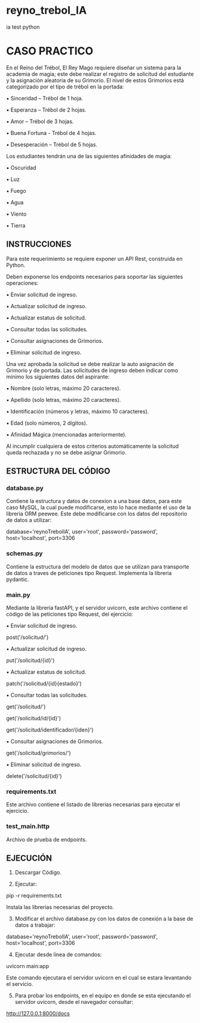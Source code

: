 # reyno_trebol_IA
ia test python

# CASO PRACTICO

En el Reino del Trébol, El Rey Mago requiere diseñar un sistema para la academia de magia; este debe realizar el registro de solicitud del estudiante y la asignación aleatoria de su Grimorio. El nivel de estos Grimorios está categorizado por el tipo de trébol en la portada:

▪ Sinceridad – Trébol de 1 hoja.

▪ Esperanza – Trébol de 2 hojas.

▪ Amor – Trébol de 3 hojas.

▪ Buena Fortuna - Trébol de 4 hojas. 

▪ Desesperación – Trébol de 5 hojas.

Los estudiantes tendrán una de las siguientes afinidades de magia:

▪ Oscuridad 

▪ Luz

▪ Fuego

▪ Agua

▪ Viento 

▪ Tierra


## INSTRUCCIONES

Para este requerimiento se requiere exponer un API Rest, construida en Python.

Deben exponerse los endpoints necesarios para soportar las siguientes operaciones:

▪ Enviar solicitud de ingreso.

▪ Actualizar solicitud de ingreso.

▪ Actualizar estatus de solicitud.

▪ Consultar todas las solicitudes.

▪ Consultar asignaciones de Grimorios. 

▪ Eliminar solicitud de ingreso.


Una vez aprobada la solicitud se debe realizar la auto asignación de Grimorio y de portada. Las solicitudes de ingreso deben indicar como mínimo los siguientes datos del aspirante:

▪ Nombre (solo letras, máximo 20 caracteres).

▪ Apellido (solo letras, máximo 20 caracteres).

▪ Identificación (números y letras, máximo 10 caracteres). 

▪ Edad (solo números, 2 dígitos).

▪ Afinidad Mágica (mencionadas anteriormente).


Al incumplir cualquiera de estos criterios automáticamente la solicitud queda rechazada y no se debe asignar Grimorio.


## ESTRUCTURA DEL CÓDIGO

### database.py 

Contiene la estructura y datos de conexion a una base datos, para este caso MySQL, la cual puede modificarse, esto lo hace mediante el uso de la libreria ORM peewee.
Este debe modificarse con los datos del repositorio de datos a utilizar:

  database='reynoTrebolIA',
  user='root', password='password',
  host='localhost', port=3306


### schemas.py

Contiene la estructura del modelo de datos que se utilizan para transporte de datos a traves de peticiones tipo Request.
Implementa la libreria pydantic.

### main.py

Mediante la libreria fastAPI, y el servidor uvicorn, este archivo contiene el código de las peticiones tipo Request, del ejercicio:

▪ Enviar solicitud de ingreso.

post('/solicitud/')


▪ Actualizar solicitud de ingreso.

put('/solicitud/{id}')


▪ Actualizar estatus de solicitud.

patch('/solicitud/{id}{estado}')


▪ Consultar todas las solicitudes.

get('/solicitud/')

get('/solicitud/id/{id}')

get('/solicitud/identificador/{iden}')


▪ Consultar asignaciones de Grimorios. 

get('/solicitud/grimorios/')


▪ Eliminar solicitud de ingreso.

delete('/solicitud/{id}')


### requirements.txt

Este archivo contiene el listado de librerias necesarias para ejecutar el ejercicio.


### test_main.http

Archivo de prueba de endpoints.


## EJECUCIÓN

1. Descargar Código.

2. Ejecutar:

pip -r requirements.txt 

Instala las librerias necesarias del proyecto.

3. Modificar el archivo database.py con los datos de conexión a la base de datos a trabajar:

database='reynoTrebolIA', 
user='root', password='password',
host='localhost', port=3306

4. Ejecutar desde linea de comandos:

uvicorn main:app

Este comando ejecutara el servidor uvicorn en el cual se estara levantando el servicio.

5. Para probar los endpoints, en el equipo en donde se esta ejecutando el servidor uvicorn, desde el navegador consultar:

http://127.0.0.1:8000/docs
